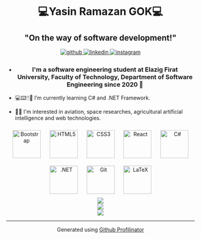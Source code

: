 # <div align="center">💻Yasin Ramazan GOK💻</div>  
  

## <div align="center">"On the way of software development!"</div>  
  

<div align="center">
<a href="https://github.com/yasinramazan1" target="_blank">
<img src=https://img.shields.io/badge/github-%2324292e.svg?&style=for-the-badge&logo=github&logoColor=white alt=github style="margin-bottom: 5px;" />
</a>
<a href="https://linkedin.com/in/https://www.linkedin.com/in/yasinramazangok00/" target="_blank">
<img src=https://img.shields.io/badge/linkedin-%231E77B5.svg?&style=for-the-badge&logo=linkedin&logoColor=white alt=linkedin style="margin-bottom: 5px;" />
</a>
<a href="https://instagram.com/yrg1110" target="_blank">
<img src=https://img.shields.io/badge/instagram-%23000000.svg?&style=for-the-badge&logo=instagram&logoColor=white alt=instagram style="margin-bottom: 5px;" />
</a>  
</div>  
  

- ### <div align="center">I'm a software engineering student at Elazig Firat University, Faculty of Technology, Department of Software Engineering since 2020 🚀</div>  
  

- 💻⌨️🖱️💾  I’m currently learning C# and .NET Framework.  
  

- 👨‍💻  I'm interested in aviation, space researches, agricultural artificial intelligence and web technologies.  
  

<div align="center">  
<a href="https://getbootstrap.com/docs/3.4/javascript/" target="_blank"><img style="margin: 10px" src="https://profilinator.rishav.dev/skills-assets/bootstrap-plain.svg" alt="Bootstrap" height="75" /></a>  
<a href="https://en.wikipedia.org/wiki/HTML5" target="_blank"><img style="margin: 10px" src="https://profilinator.rishav.dev/skills-assets/html5-original-wordmark.svg" alt="HTML5" height="75" /></a>  
<a href="https://www.w3schools.com/css/" target="_blank"><img style="margin: 10px" src="https://profilinator.rishav.dev/skills-assets/css3-original-wordmark.svg" alt="CSS3" height="75" /></a>  
<a href="https://reactjs.org/" target="_blank"><img style="margin: 10px" src="https://profilinator.rishav.dev/skills-assets/react-original-wordmark.svg" alt="React" height="75" /></a>  
<a href="https://docs.microsoft.com/en-us/dotnet/csharp/" target="_blank"><img style="margin: 10px" src="https://profilinator.rishav.dev/skills-assets/csharp-original.svg" alt="C#" height="75" /></a>  
<a href="https://dotnet.microsoft.com/download/dotnet-framework" target="_blank"><img style="margin: 10px" src="https://profilinator.rishav.dev/skills-assets/dot-net-original-wordmark.svg" alt=".NET" height="75" /></a>  
<a href="https://github.com/" target="_blank"><img style="margin: 10px" src="https://profilinator.rishav.dev/skills-assets/git-scm-icon.svg" alt="Git" height="75" /></a>  
<a href="https://www.latex-project.org/" target="_blank"><img style="margin: 10px" src="https://profilinator.rishav.dev/skills-assets/latex.png" alt="LaTeX" height="75" /></a>  
</div>  

<div align="center"><img src="https://github-readme-stats.vercel.app/api/top-langs/?username=yasinramazan1&hide_border=true&layout=compact" align="center" /></div>  

<div align="center"><img src="https://spotify-github-profile.vercel.app/api/view?uid=31lz464232cvm53e2d2i6ht6lsr4&cover_image=true&theme=default&show_offline=false&background_color=0d0d0d&bar_color=53b14f&bar_color_cover=true" /></div>  

<div align="center">
<img src="https://komarev.com/ghpvc/?username=yasinramazan1&&style=flat-square" align="center" />
</div>  
  

----
<div align="center">Generated using <a href="https://profilinator.rishav.dev/" target="_blank">Github Profilinator</a></div>

